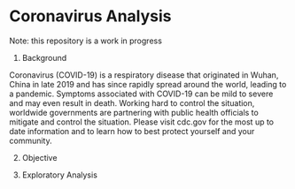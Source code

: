 # Coronavirus Analysis

Note: this repository is a work in progress

1. Background

Coronavirus (COVID-19) is a respiratory disease that originated in Wuhan, China in late 2019 and has since rapidly spread around the world, leading to a pandemic. Symptoms associated with COVID-19 can be mild to severe and may even result in death. Working hard to control the situation, worldwide governments are partnering with public health officials to mitigate and control the situation. Please visit cdc.gov for the most up to date information and to learn how to best protect yourself and your community. 

2. Objective

3. Exploratory Analysis
